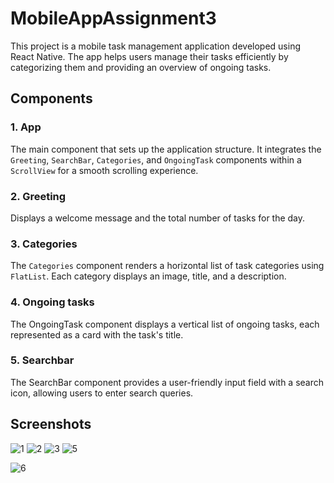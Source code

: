 # MobileAppAssignment3

This project is a mobile task management application developed using React Native. The app helps users manage their tasks efficiently by categorizing them and providing an overview of ongoing tasks.

## Components

### 1. **App**
The main component that sets up the application structure. It integrates the `Greeting`, `SearchBar`, `Categories`, and `OngoingTask` components within a `ScrollView` for a smooth scrolling experience.

### 2. **Greeting**
Displays a welcome message and the total number of tasks for the day.

### 3. **Categories**
The `Categories` component renders a horizontal list of task categories using `FlatList`. Each category displays an image, title, and a description.

### 4. **Ongoing tasks**
The OngoingTask component displays a vertical list of ongoing tasks, each represented as a card with the task's title.

### 5. **Searchbar**
The SearchBar component provides a user-friendly input field with a search icon, allowing users to enter search queries.

## Screenshots
![1](https://github.com/LouisaEco/rn-assignment3-11256293/assets/147488916/22f6448c-8650-4443-9b36-2ab90216de49)
![2](https://github.com/LouisaEco/rn-assignment3-11256293/assets/147488916/14242891-6dfa-4772-8ee0-4ca23718f025)
![3](https://github.com/LouisaEco/rn-assignment3-11256293/assets/147488916/b665a08f-d87b-47f1-a985-25cc7ab791aa)
![5](https://github.com/LouisaEco/rn-assignment3-11256293/assets/147488916/e7a3e396-5c3d-44d3-a389-390040513b7c)

![6](https://github.com/LouisaEco/rn-assignment3-11256293/assets/147488916/3f6a049a-292c-46e1-9726-788e8cb7e678)
